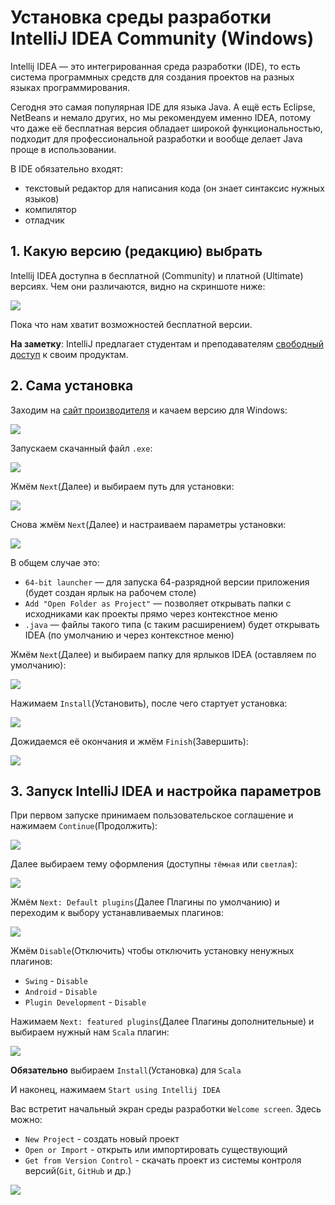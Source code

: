 # Установка среды разработки IntelliJ IDEA Community (Windows)

Intellij IDEA — это интегрированная среда разработки (IDE), то есть система программных средств для создания проектов на разных языках программирования.

Сегодня это самая популярная IDE для языка Java. А ещё есть Eclipse, NetBeans и немало других, но мы рекомендуем именно IDEA, потому что даже её бесплатная версия обладает широкой функциональностью, подходит для профессиональной разработки и вообще делает Java проще в использовании.

В IDE обязательно входят:
* текстовый редактор для написания кода (он знает синтаксис нужных языков)
* компилятор
* отладчик

## 1. Какую версию (редакцию) выбрать

Intellij IDEA доступна в бесплатной (Community) и платной (Ultimate) версиях. Чем они различаются, видно на скриншоте ниже:

![](images/idea/IDEA_versions.png)

Пока что нам хватит возможностей бесплатной версии.

**На заметку**: IntelliJ предлагает студентам и преподавателям [свободный доступ](https://www.jetbrains.com/ru-ru/community/education/#students) к своим продуктам.

## 2. Сама установка

Заходим на [сайт производителя](https://www.jetbrains.com/ru-ru/idea/download/#section=windows) и качаем версию для Windows:

![](images/idea/IDEA_download.png)

Запускаем скачанный файл `.exe`:

![](images/idea/IDEA_setup_1.png)

Жмём `Next`(Далее) и выбираем путь для установки:

![](images/idea/IDEA_setup_2.png)

Снова жмём `Next`(Далее) и настраиваем параметры установки:

![](images/idea/IDEA_setup_3.png)

В общем случае это:
* `64-bit launcher` — для запуска 64-разрядной версии приложения (будет создан ярлык на рабочем столе)
* `Add "Open Folder as Project"` — позволяет открывать папки с исходниками как проекты прямо через контекстное меню
* `.java` — файлы такого типа (с таким расширением) будет открывать IDEA (по умолчанию и через контекстное меню)

Жмём `Next`(Далее) и выбираем папку для ярлыков IDEA (оставляем по умолчанию):

![](images/idea/IDEA_setup_4.png)

Нажимаем `Install`(Установить), после чего стартует установка:

![](images/idea/IDEA_setup_5.png)

Дожидаемся её окончания и жмём `Finish`(Завершить):

![](images/idea/IDEA_setup_6.png)

## 3. Запуск IntelliJ IDEA и настройка параметров

При первом запуске принимаем пользовательское соглашение и нажимаем `Continue`(Продолжить):

![](images/idea/IDEA_privacy_policy.png)

Далее выбираем тему оформления (доступны `тёмная` или `светлая`):

![](images/idea/IDEA_theme.png)

Жмём `Next: Default plugins`(Далее Плагины по умолчанию) и переходим к выбору устанавливаемых плагинов:

![](images/idea/IDEA_default_plugins.png)

Жмём `Disable`(Отключить) чтобы отключить установку ненужных плагинов:
* `Swing` - `Disable`
* `Android` - `Disable`
* `Plugin Development` - `Disable`

Нажимаем `Next: featured plugins`(Далее Плагины дополнительные) и выбираем нужный нам `Scala` плагин:

![](images/idea/IDEA_featured_plugins.png)

**Обязательно** выбираем `Install`(Установка) для `Scala`

И наконец, нажимаем `Start using Intellij IDEA`

Вас встретит начальный экран среды разработки `Welcome screen`.
Здесь можно:
* `New Project` - создать новый проект
* `Open or Import` - открыть или импортировать существующий
* `Get from Version Control` - скачать проект из системы контроля версий(`Git`, `GitHub` и др.)

![](images/idea/IDEA_welcome.png)